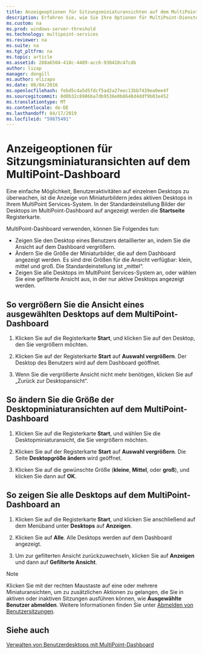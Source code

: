 ```yaml
---
title: Anzeigeoptionen für Sitzungsminiaturansichten auf dem MultiPoint-Dashboard
description: Erfahren Sie, wie Sie Ihre Optionen für MultiPoint-Dienste anpassen
ms.custom: na
ms.prod: windows-server-threshold
ms.technology: multipoint-services
ms.reviewer: na
ms.suite: na
ms.tgt_pltfrm: na
ms.topic: article
ms.assetid: 288a6504-418c-4489-acc6-930410c47cdb
author: lizap
manager: dongill
ms.author: elizapo
ms.date: 08/04/2016
ms.openlocfilehash: febd5c4a5d5fdcf5ad2a27eec13bb7439ea0ee4f
ms.sourcegitcommit: 0d0b32c8986ba7db9536e0b8648d4ddf9b03e452
ms.translationtype: MT
ms.contentlocale: de-DE
ms.lasthandoff: 04/17/2019
ms.locfileid: "59875491"
---
```

# <a name="view-options-for-session-thumbnails-in-multipoint-dashboard"></a>Anzeigeoptionen für Sitzungsminiaturansichten auf dem MultiPoint-Dashboard
Eine einfache Möglichkeit, Benutzeraktivitäten auf einzelnen Desktops zu überwachen, ist die Anzeige von Miniaturbildern jedes aktiven Desktops in Ihrem MultiPoint Services-System. In der Standardeinstellung Bilder der Desktops im MultiPoint-Dashboard auf angezeigt werden die **Startseite** Registerkarte.  
  
MultiPoint-Dashboard verwenden, können Sie Folgendes tun:  
  
- Zeigen Sie den Desktop eines Benutzers detaillierter an, indem Sie die Ansicht auf dem Dashboard vergrößern.  
- Ändern Sie die Größe der Miniaturbilder, die auf dem Dashboard angezeigt werden. Es sind drei Größen für die Ansicht verfügbar: klein, mittel und groß. Die Standardeinstellung ist „mittel“.  
- Zeigen Sie alle Desktops im MultiPoint Services-System an, oder wählen Sie eine gefilterte Ansicht aus, in der nur aktive Desktops angezeigt werden.  
  
## <a name="to-enlarge-the-view-of-a-selected-desktop-in-multipoint-dashboard"></a>So vergrößern Sie die Ansicht eines ausgewählten Desktops auf dem MultiPoint-Dashboard  
  
1.  Klicken Sie auf die Registerkarte **Start**, und klicken Sie auf den Desktop, den Sie vergrößern möchten.  
  
2.  Klicken Sie auf der Registerkarte **Start** auf **Auswahl vergrößern**. Der Desktop des Benutzers wird auf dem Dashboard geöffnet.  
  
3.  Wenn Sie die vergrößerte Ansicht nicht mehr benötigen, klicken Sie auf „Zurück zur Desktopansicht“.  
  
## <a name="to-change-the-size-of-desktop-thumbnails-in-multipoint-dashboard"></a>So ändern Sie die Größe der Desktopminiaturansichten auf dem MultiPoint-Dashboard  
  
1.  Klicken Sie auf die Registerkarte **Start**, und wählen Sie die Desktopminiaturansicht, die Sie vergrößern möchten.  
  
2.  Klicken Sie auf der Registerkarte **Start** auf **Auswahl vergrößern**. Die Seite **Desktopgröße ändern** wird geöffnet.  
  
3.  Klicken Sie auf die gewünschte Größe (**kleine**, **Mittel**, oder **groß**), und klicken Sie dann auf **OK**.  
  
## <a name="to-show-all-desktops-in-multipoint-dashboard"></a>So zeigen Sie alle Desktops auf dem MultiPoint-Dashboard an  
  
1.  Klicken Sie auf die Registerkarte **Start**, und klicken Sie anschließend auf dem Menüband unter **Desktops** auf **Anzeigen**.  
  
2.  Klicken Sie auf **Alle**. Alle Desktops werden auf dem Dashboard angezeigt.  
  
3.  Um zur gefilterten Ansicht zurückzuwechseln, klicken Sie auf **Anzeigen** und dann auf **Gefilterte Ansicht**.  

>[!NOTE] 
> Klicken Sie mit der rechten Maustaste auf eine oder mehrere Miniaturansichten, um zu zusätzlichen Aktionen zu gelangen, die Sie in aktiven oder inaktiven Sitzungen ausführen können, wie **Ausgewählte Benutzer abmelden**. Weitere Informationen finden Sie unter [Abmelden von Benutzersitzungen](Log-Off-User-Sessions.md).

## <a name="see-also"></a>Siehe auch  
[Verwalten von Benutzerdesktops mit MultiPoint-Dashboard](Manage-User-Desktops-Using-MultiPoint-Dashboard.md)